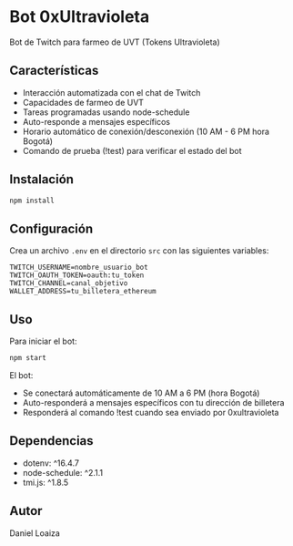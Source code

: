 # Bot 0xUltravioleta

Bot de Twitch para farmeo de UVT (Tokens Ultravioleta)

## Características

- Interacción automatizada con el chat de Twitch
- Capacidades de farmeo de UVT
- Tareas programadas usando node-schedule
- Auto-responde a mensajes específicos
- Horario automático de conexión/desconexión (10 AM - 6 PM hora Bogotá)
- Comando de prueba (!test) para verificar el estado del bot

## Instalación

```bash
npm install
```

## Configuración

Crea un archivo `.env` en el directorio `src` con las siguientes variables:

```env
TWITCH_USERNAME=nombre_usuario_bot
TWITCH_OAUTH_TOKEN=oauth:tu_token
TWITCH_CHANNEL=canal_objetivo
WALLET_ADDRESS=tu_billetera_ethereum
```

## Uso

Para iniciar el bot:

```bash
npm start
```

El bot:
- Se conectará automáticamente de 10 AM a 6 PM (hora Bogotá)
- Auto-responderá a mensajes específicos con tu dirección de billetera
- Responderá al comando !test cuando sea enviado por 0xultravioleta

## Dependencias

- dotenv: ^16.4.7
- node-schedule: ^2.1.1
- tmi.js: ^1.8.5

## Autor

Daniel Loaiza
